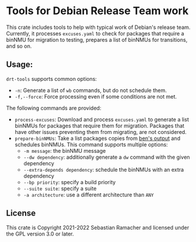 # Tools for Debian Release Team work

This crate includes tools to help with typical work of Debian's release team. Currently, it processes `excuses.yaml` to check for packages that require a binNMU for migration to testing, prepares a list of binNMUs for transitions, and so on.

## Usage:

`drt-tools` supports common options:
* `-n`: Generate a list of `wb` commands, but do not schedule them.
* `-f,--force`: Force processing even if some conditions are not met.

The following commands are provided:

* `process-excuses`: Download and process `excuses.yaml` to generate a list binNMUs for packages that require them for migration. Packages that have other issues preventing them from migrating, are not considered.
* `prepare-binNMUs`: Take a list packages copies from [ben's output](https://release.debian.org/transitions) and schedules binNMUs. This command supports multiple options:
   * `-m message`: the binNMU message
   * `--dw dependency`: additionally generate a `dw` command with the given dependency
   * `--extra-depends dependency`: schedule the binNMUs with an extra dependency
   * `--bp priority`: specify a build priority
   * `--suite suite`: specify a suite
   * `-a architecture`: use a different architecture than `ANY`


## License

This crate is Copyright 2021-2022 Sebastian Ramacher and licensed under the GPL version 3.0 or later.
